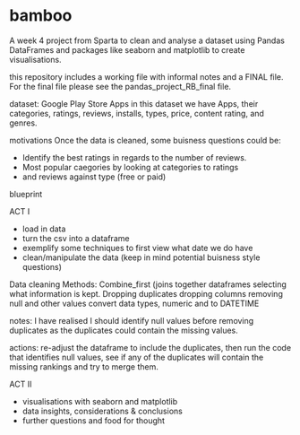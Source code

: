 # bamboo
A week 4 project from Sparta to clean and analyse a dataset using Pandas DataFrames and packages like seaborn and matplotlib to create visualisations.

this repository includes a working file with informal notes and a FINAL file. For the final file please see the pandas_project_RB_final file. 


dataset: Google Play Store Apps
in this dataset we have Apps, their categories, ratings, reviews, installs, types, price,
content rating, and genres. 

motivations
Once the data is cleaned, some buisness questions could be:
- Identify the best ratings in regards to the number of reviews. 
- Most popular caegories by looking at categories to ratings 
- and reviews against type (free or paid)

blueprint

ACT I
- load in data
- turn the csv into a dataframe
- exemplify some techniques to first view what date we do have 
- clean/manipulate the data (keep in mind potential buisness style questions)

Data cleaning Methods: 
Combine_first (joins together dataframes selecting what information is kept. 
Dropping duplicates
dropping columns
removing null and other values 
convert data types, numeric and to DATETIME


notes: I have realised I should identify null values before removing duplicates as the duplicates could contain the missing values. 

actions: re-adjust the dataframe to include the duplicates, then run the code that identifies null values, see if any of the duplicates will contain the missing rankings and try to merge them. 


ACT II
- visualisations with seaborn and matplotlib
- data insights, considerations & conclusions
- further questions and food for thought 

